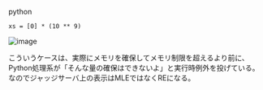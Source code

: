 
python

```
xs = [0] * (10 ** 9)
```

![image](https://gyazo.com/7a3c6eaea86deec2d0977e4c21e18fa7/thumb/1000)

こういうケースは、実際にメモリを確保してメモリ制限を超えるより前に、Python処理系が「そんな量の確保はできないよ」と実行時例外を投げている。なのでジャッジサーバ上の表示はMLEではなくREになる。
